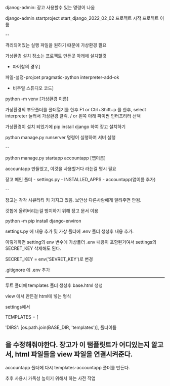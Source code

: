 djanog-admin: 장고 사용할수 있는 명령어 나옴

django-admin startproject start_django_2022_02_02
            프로젝트 시작      프로젝트 이름

--

격리되어있는 실행 파일을 원하기 떄문에 가상환경 필요

가상환경 설치 장소는 프로젝트 만든곳 아래에 설치할것


- 파이참의 경우] 

파일-설정-projcet pragmatic-python interpreter-add-ok

- 비주얼 스튜디오 코드] 

python -m venv [가상환경 이름]

가상환경의 부모폴더를 폴더열기를 한후 F1 or Ctrl+Shift+p 를 한후, select interpreter 눌러서 가상환경 클릭. / or 왼쪽 아래 파이썬 인터프리터 선택

가상환경이 설치 되었기에 pip install django 하여 장고 설치하기

python manage.py runserver 명령어 실행하여 서버 실행


--

python manage.py startapp accountapp
                            [앱이름]

accountapp 만들었고, 이것을 사용할거다 라는걸 명시 필요

장고 메인 폴더 - settings.py - INSTALLED_APPS - accountapp(앱이름 추가)

--

장고는 각각 시큐리티 키 가지고 있음. 보안상 다른사람에게 알려주면 안됨.

깃헙에 올려버리는걸 방지하기 위해 장고 문서 이용

python -m pip install django-environ

settings.py 에 내용 추가 및 가상 폴더에 .env 폴더 생성후 내용 추가.

이렇게하면 setting의 env 변수에 가상폴더 .env 내용이 포함된거여서 settings의 SECRET_KEY 삭제해도 된다.

SECRET_KEY = env('SEVRET_KEY')로 변경

.gitignore 에 .env 추가

---

루트 폴더에 templates 폴더 생성후 base.html 생성

view 에서 만든걸 html에 넣는 형식

settings에서

TEMPLATES = [

'DIRS': [os.path.join(BASE_DIR, 'templates')],
                                    폴더이름

을 수정해줘야한다. 장고가 이 탬플릿트가 어디있는지 알고서, html 파일들을 view 파일을 연결시켜준다.
--

accountapp 폴더에 다시 templates-accountapp 폴더를 만든다.

추후 사용시 가독성 높이기 위해서 하는 사전 작업